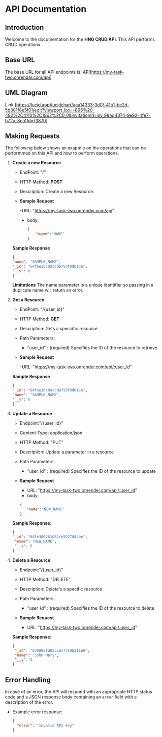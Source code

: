 # API Documentation

## Introduction

Welcome to the documentation for the **HNG CRUD API**. This API performs CRUD operations .

## Base URL

The base URL for all API endpoints is: API[https://my-task-two.onrender.com/api]

## UML Diagram

Link [https://lucid.app/lucidchart/aaa14333-3d0f-41b1-be2d-5b381f8e5f01/edit?viewport_loc=-895%2C-482%2C4110%2C1962%2C0_0&invitationId=inv_98ad4374-9e92-4fe7-b72a-8ea1fde73870]

## Making Requests

The following below shows an exapmle on the operations that can be performmed on this API and how to perform operations.

1. **Create a new Resource**

   - EndPoint: "/"

   - HTTP Method: **POST**

   - Description: Create a new Resource.

   * **Sample Request**

     -URL: "https://my-task-two.onrender.com/api"

     - body:

       ```JSON
       {
           "name":"NAME"
       }
       ```

   **Sample Response**

   ```JSON
   {
   "name": "SAMPLE_NAME",
   "_id": "64fee36c0accda750f8d61ce",
   "__v": 0
   }
   ```

   **Limitations**
   The name parameter is a unique identifier so passing in a duplicate name will return an error.

2. **Get a Resource**

   - EndPoint: "/{user_id}"

   - HTTP Method: **GET**

   - Description: Gets a speccific resource.

   * Path Parameters:

     - "user_id" : (required) Specifies the ID of the resource to retrieve

   * **Sample Request**

     -URL: "https://my-task-two.onrender.com/api/:user_id"

   **Sample Response**

   ```JSON
   {
   "_id": "64fee36c0accda750f8d61ce",
   "name": "SAMPLE_NAME",
   "__v": 0
   }
   ```

3. **Update a Resource**

   - Endpoint:"/{user_id}"

   * Content-Type: application/json

   * HTTP Method: "PUT"

   * Description: Update a parameter in a resource

   * Path Parameters:

     - "user_id" : (required) Specifies the ID of the resource to update

   * **Sample Request**

     - URL: "https://my-task-two.onrender.com/api/:user_id"

     * body:

     ```JSON
     {
        "name":"NEW_NAME"
     }
     ```

   **Sample Response:**

   ```JSON
   {
   "_id": "64fe300261081ce592704cbe",
    "name": "NEW_NAME",
    "__v": 0
   }

   ```

4. **Delete a Resource**

   - Endpoint:"/{user_id}"

   * HTTP Method: "DELETE"

   * Description: Delete's a specific resource

   * Path Parameters:

     - "user_id" : (required) Specifies the ID of the resource to delete

   * **Sample Request**
     - URL: "https://my-task-two.onrender.com/api/:user_id"

   **Sample Response:**

   ```JSON
   {
    "_id": "650085fd05ccdc7719b311e8",
    "name": "John Mary",
    "__v": 0
   }
   ```

## Error Handling

In case of an error, the API will respond with an appropriate HTTP status code and a JSON response body containing an `error` field with a description of the error.

- Example error response:

  ```json
  {
    "error": "Invalid API key"
  }
  ```
